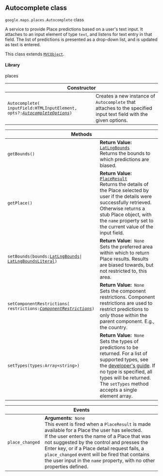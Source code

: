 <h2 id="Autocomplete"> Autocomplete class </h2><p>
<code><span itemprop="path">google.maps.places</span>.<span itemprop="name">Autocomplete</span></code>
class
</p><p>A service to provide Place predictions based on a user's text input. It attaches to an input element of type <code>text</code>, and listens for text entry in that field. The list of predictions is presented as a drop-down list, and is updated as text is entered.</p><p>This class extends
<code><a href="https://github.com/amenadiel/google-maps-documentation/blob/master/docs/MVCObject.md">MVCObject</a></code>.
</p><h4>Library</h4><p>places</p><div class="devsite-table-wrapper"><table class="constructors responsive" summary="class Autocomplete - Constructor">
<thead>
<tr><th colspan="2">Constructor</th>
</tr></thead>
<tbody>
<tr>
<td><code><span>Autocomplete(<wbr>inputField:HTMLInputElement,<wbr> opts?:</span><a href="https://github.com/amenadiel/google-maps-documentation/blob/master/docs/AutocompleteOptions.md"><em><span>AutocompleteOptions</span></em></a><span>)</span></code></td>
<td>Creates a new instance of <code><span>Autocomplete</span></code> that attaches to the specified input text field with the given options.</td>
</tr>
</tbody>
</table></div><div class="devsite-table-wrapper"><table class="methods responsive" summary="class Autocomplete - Methods">
<thead>
<tr><th colspan="2">Methods</th>
</tr></thead>
<tbody>
<tr>
<td><code><span>getBounds()</span></code></td>
<td><div><strong>Return Value:</strong>&nbsp; <code><a href="https://github.com/amenadiel/google-maps-documentation/blob/master/docs/LatLngBounds.md">LatLngBounds</a></code></div>
<div class="desc">Returns the bounds to which predictions are biased.</div></td>
</tr>
<tr>
<td><code><span>getPlace()</span></code></td>
<td><div><strong>Return Value:</strong>&nbsp; <code><a href="https://github.com/amenadiel/google-maps-documentation/blob/master/docs/PlaceResult.md">PlaceResult</a></code></div>
<div class="desc">Returns the details of the Place selected by user if the details were successfully&nbsp;retrieved. Otherwise returns a stub Place object, with the <code>name</code> property set to the current value of the input field.</div></td>
</tr>
<tr>
<td><code><span>setBounds(<wbr>bounds:</span><a href="https://github.com/amenadiel/google-maps-documentation/blob/master/docs/LatLngBounds.md"><span>LatLngBounds</span></a><span>|<wbr></span><a href="https://github.com/amenadiel/google-maps-documentation/blob/master/docs/LatLngBoundsLiteral.md"><span>LatLngBoundsLiteral</span></a><span>)</span></code></td>
<td><div><strong>Return Value:</strong>&nbsp; <code>None</code></div>
<div class="desc">Sets the preferred area within which to return Place results. Results are biased towards, but not restricted to, this area.</div></td>
</tr>
<tr>
<td><code><span>setComponentRestrictions(<wbr>restrictions:</span><a href="https://github.com/amenadiel/google-maps-documentation/blob/master/docs/ComponentRestrictions.md"><em><span>ComponentRestrictions</span></em></a><span>)</span></code></td>
<td><div><strong>Return Value:</strong>&nbsp; <code>None</code></div>
<div class="desc">Sets the component restrictions. Component restrictions are used to restrict predictions to only those within the parent component. E.g., the country.</div></td>
</tr>
<tr>
<td><code><span>setTypes(<wbr>types:Array&lt;string&gt;)</span></code></td>
<td><div><strong>Return Value:</strong>&nbsp; <code>None</code></div>
<div class="desc">Sets the types of predictions to be returned. For a list of supported types, see the <a href="https://developers.google.com/places/supported_types#table3">developer's guide</a>. If no type is specified, all types will be returned. The <code>setTypes</code> method accepts a single element array.</div></td>
</tr>
</tbody>
</table></div><div class="devsite-table-wrapper"><table class="details responsive" summary="class Autocomplete - Events">
<thead>
<tr><th colspan="2">Events</th>
</tr></thead>
<tbody>
<tr>
<td><code><span>place_changed</span></code></td>
<td><div><strong>Arguments:</strong>&nbsp; <code>None</code></div>
<div class="desc">This event is fired when a <code>PlaceResult</code> is made available for a Place the user has selected. <br>If the user enters the name of a Place that was not suggested by the control and presses the Enter key, or if a Place detail request fails, a <code>place_changed</code> event will be fired that contains the user input in the <code>name</code> property, with no other properties defined.</div></td>
</tr>
</tbody>
</table></div>